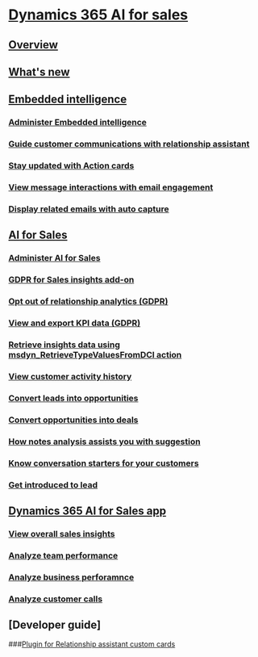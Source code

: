 # [Dynamics 365 AI for sales](help-hub.md)
## [Overview](overview.md)
## [What's new](whats-new.md)
## [Embedded intelligence](../sales/embedded-intelligence.md)
### [Administer Embedded intelligence](../sales/configure-enable-embedded-intelligence.md)
### [Guide customer communications with relationship assistant](../sales/relationship-assistant.md)
### [Stay updated with Action cards](../sales/action-cards-reference.md)
### [View message interactions with email engagement](../sales/email-engagement.md)
### [Display related emails with auto capture](../sales/auto-capture.md)
## [AI for Sales](../sales/sales-insights-addon.md)
### [Administer AI for Sales](../sales/configure-enable-sales-insights-addon.md)
### [GDPR for Sales insights add-on](../sales/embedded-intelligence-gdpr.md)
### [Opt out of relationship analytics (GDPR)](../sales/optout-relationship-analytics-gdpr.md)
### [View and export KPI data (GDPR)](../sales/view-export-KPI-data-gdpr.md)
### [Retrieve insights data using msdyn_RetrieveTypeValuesFromDCI action](../sales/retrieve-insights-data-msdyn-RetrieveTypeValuesFromDCI.md)
### [View customer activity history](../sales/relationship-analytics.md)
### [Convert leads into opportunities](../sales/work-predictive-lead-scoring.md)
### [Convert opportunities into deals](../sales/work-predictive-opportunity-scoring.md)
### [How notes analysis assists you with suggestion](../sales/notes-analysis.md)
### [Know conversation starters for your customers](../sales/talking-points.md)
### [Get introduced to lead](../sales/who-knows-whom.md)
## [Dynamics 365 AI for Sales app](../sales/overview.md)
### [View overall sales insights](../sales/overview.md)
### [Analyze team performance](../sales/overview.md)
### [Analyze business perforamnce](../sales/overview.md)
### [Analyze customer calls](../sales/call-intelligence.md)
## [Developer guide]
###[Plugin for Relationship assistant custom cards](../sales/call-intelligence.md)